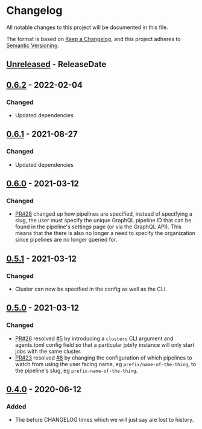 <!-- markdownlint-disable blanks-around-headings blanks-around-lists no-duplicate-heading -->

# Changelog

All notable changes to this project will be documented in this file.

The format is based on [Keep a Changelog](https://keepachangelog.com/en/1.0.0/),
and this project adheres to [Semantic Versioning](https://semver.org/spec/v2.0.0.html).

<!-- next-header -->
## [Unreleased] - ReleaseDate
## [0.6.2] - 2022-02-04
### Changed
- Updated dependencies

## [0.6.1] - 2021-08-27
### Changed
- Updated dependencies

## [0.6.0] - 2021-03-12
### Changed
- [PR#28](https://github.com/EmbarkStudios/buildkite-jobify/pull/28) changed up how pipelines are specified, instead of specifying a slug, the user must specify the unique GraphQL pipeline ID that can be found in the pipeline's settings page (or via the GraphQL API). This means that the there is also no longer a need to specify the organization since pipelines are no longer queried for.

## [0.5.1] - 2021-03-12
### Changed
- Cluster can now be specified in the config as well as the CLI.

## [0.5.0] - 2021-03-12
### Changed
- [PR#26](https://github.com/EmbarkStudios/buildkite-jobify/pull/26) resolved [#5](https://github.com/EmbarkStudios/buildkite-jobify/issues/5) by introducing a `clusters` CLI argument and agents.toml config field so that a particular jobify instance will only start jobs with the same cluster.
- [PR#23](https://github.com/EmbarkStudios/buildkite-jobify/pull/23) resolved [#8](https://github.com/EmbarkStudios/buildkite-jobify/issues/8) by changing the configuration of which pipelines to watch from using the user facing name, eg `prefix/name-of-the-thing`, to the pipeline's slug, eg `prefix-name-of-the-thing`.

## [0.4.0] - 2020-06-12
### Added
- The before CHANGELOG times which we will just say are lost to history.

<!-- next-url -->
[Unreleased]: https://github.com/EmbarkStudios/buildkite-jobify/compare/0.6.2...HEAD
[0.6.2]: https://github.com/EmbarkStudios/buildkite-jobify/compare/0.6.1...0.6.2
[0.6.1]: https://github.com/EmbarkStudios/buildkite-jobify/compare/0.6.0...0.6.1
[0.6.0]: https://github.com/EmbarkStudios/buildkite-jobify/compare/0.5.1...0.6.0
[0.5.1]: https://github.com/EmbarkStudios/buildkite-jobify/compare/0.5.0...0.5.1
[0.5.0]: https://github.com/EmbarkStudios/buildkite-jobify/compare/0.4.0...0.5.0
[0.4.0]: https://github.com/EmbarkStudios/buildkite-jobify/releases/tag/0.4.0
